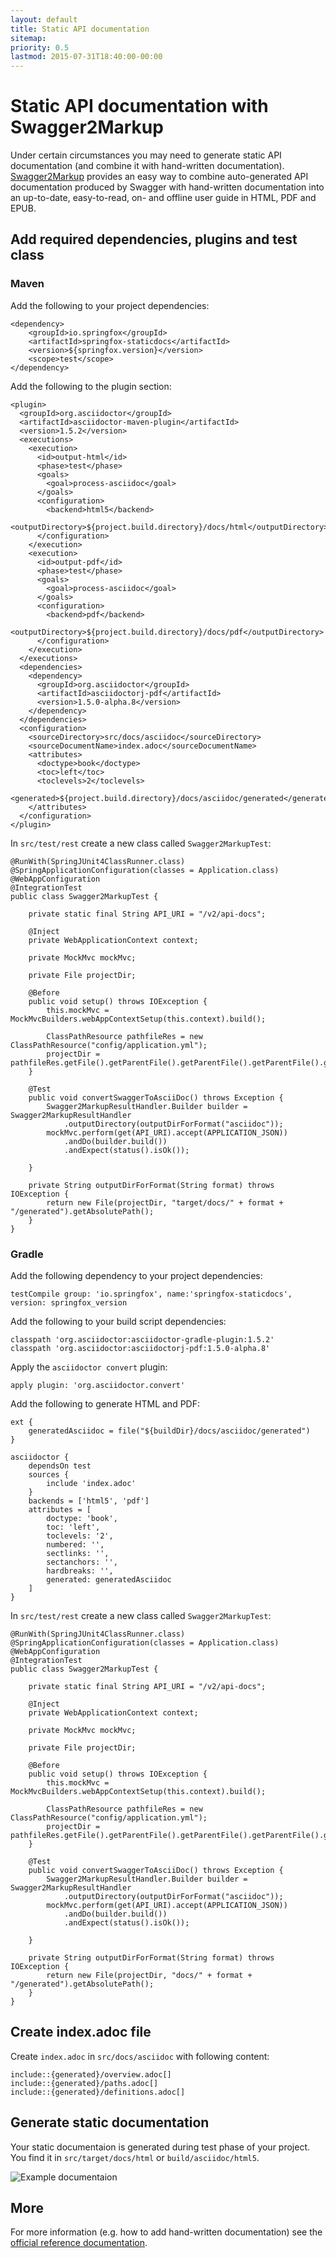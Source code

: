 ```yaml
---
layout: default
title: Static API documentation
sitemap:
priority: 0.5
lastmod: 2015-07-31T18:40:00-00:00
---
```


# Static API documentation with Swagger2Markup

Under certain circumstances you may need to generate static API documentation (and combine it with hand-written documentation).
[Swagger2Markup](https://swagger2markup.readme.io/) provides an easy way to combine auto-generated API documentation produced by
Swagger with hand-written documentation into an up-to-date, easy-to-read, on- and offline user guide in HTML, PDF and EPUB.

## Add required dependencies, plugins and test class

### Maven

Add the following to your project dependencies:

```
<dependency>
    <groupId>io.springfox</groupId>
    <artifactId>springfox-staticdocs</artifactId>
    <version>${springfox.version}</version>
    <scope>test</scope>
</dependency>
```

Add the following to the plugin section:

```
<plugin>
  <groupId>org.asciidoctor</groupId>
  <artifactId>asciidoctor-maven-plugin</artifactId>
  <version>1.5.2</version>
  <executions>
    <execution>
      <id>output-html</id>
      <phase>test</phase>
      <goals>
        <goal>process-asciidoc</goal>
      </goals>
      <configuration>
        <backend>html5</backend>
        <outputDirectory>${project.build.directory}/docs/html</outputDirectory>
      </configuration>
    </execution>
    <execution>
      <id>output-pdf</id>
      <phase>test</phase>
      <goals>
        <goal>process-asciidoc</goal>
      </goals>
      <configuration>
        <backend>pdf</backend>
        <outputDirectory>${project.build.directory}/docs/pdf</outputDirectory>
      </configuration>
    </execution>
  </executions>
  <dependencies>
    <dependency>
      <groupId>org.asciidoctor</groupId>
      <artifactId>asciidoctorj-pdf</artifactId>
      <version>1.5.0-alpha.8</version>
    </dependency>
  </dependencies>
  <configuration>
    <sourceDirectory>src/docs/asciidoc</sourceDirectory>
    <sourceDocumentName>index.adoc</sourceDocumentName>
    <attributes>
      <doctype>book</doctype>
      <toc>left</toc>
      <toclevels>2</toclevels>
      <generated>${project.build.directory}/docs/asciidoc/generated</generated>
    </attributes>
  </configuration>
</plugin>
```

In ``src/test/rest`` create a new class called ``Swagger2MarkupTest``:

```
@RunWith(SpringJUnit4ClassRunner.class)
@SpringApplicationConfiguration(classes = Application.class)
@WebAppConfiguration
@IntegrationTest
public class Swagger2MarkupTest {

    private static final String API_URI = "/v2/api-docs";

    @Inject
    private WebApplicationContext context;

    private MockMvc mockMvc;

    private File projectDir;

    @Before
    public void setup() throws IOException {
        this.mockMvc = MockMvcBuilders.webAppContextSetup(this.context).build();

        ClassPathResource pathfileRes = new ClassPathResource("config/application.yml");
        projectDir = pathfileRes.getFile().getParentFile().getParentFile().getParentFile().getParentFile();
    }

    @Test
    public void convertSwaggerToAsciiDoc() throws Exception {
        Swagger2MarkupResultHandler.Builder builder = Swagger2MarkupResultHandler
            .outputDirectory(outputDirForFormat("asciidoc"));
        mockMvc.perform(get(API_URI).accept(APPLICATION_JSON))
            .andDo(builder.build())
            .andExpect(status().isOk());

    }

    private String outputDirForFormat(String format) throws IOException {
        return new File(projectDir, "target/docs/" + format + "/generated").getAbsolutePath();
    }
}
```

### Gradle

Add the following dependency to your project dependencies:

```
testCompile group: 'io.springfox', name:'springfox-staticdocs', version: springfox_version
```

Add the following to your build script dependencies:

```
classpath 'org.asciidoctor:asciidoctor-gradle-plugin:1.5.2'
classpath 'org.asciidoctor:asciidoctorj-pdf:1.5.0-alpha.8'
```

Apply the ``asciidoctor convert`` plugin:

```
apply plugin: 'org.asciidoctor.convert'
```

Add the following to generate HTML and PDF:

```
ext {
    generatedAsciidoc = file("${buildDir}/docs/asciidoc/generated")
}

asciidoctor {
    dependsOn test
    sources {
        include 'index.adoc'
    }
    backends = ['html5', 'pdf']
    attributes = [
        doctype: 'book',
        toc: 'left',
        toclevels: '2',
        numbered: '',
        sectlinks: '',
        sectanchors: '',
        hardbreaks: '',
        generated: generatedAsciidoc
    ]
}
```

In ``src/test/rest`` create a new class called ``Swagger2MarkupTest``:

```
@RunWith(SpringJUnit4ClassRunner.class)
@SpringApplicationConfiguration(classes = Application.class)
@WebAppConfiguration
@IntegrationTest
public class Swagger2MarkupTest {

    private static final String API_URI = "/v2/api-docs";

    @Inject
    private WebApplicationContext context;

    private MockMvc mockMvc;

    private File projectDir;

    @Before
    public void setup() throws IOException {
        this.mockMvc = MockMvcBuilders.webAppContextSetup(this.context).build();

        ClassPathResource pathfileRes = new ClassPathResource("config/application.yml");
        projectDir = pathfileRes.getFile().getParentFile().getParentFile().getParentFile().getParentFile();
    }

    @Test
    public void convertSwaggerToAsciiDoc() throws Exception {
        Swagger2MarkupResultHandler.Builder builder = Swagger2MarkupResultHandler
            .outputDirectory(outputDirForFormat("asciidoc"));
        mockMvc.perform(get(API_URI).accept(APPLICATION_JSON))
            .andDo(builder.build())
            .andExpect(status().isOk());

    }

    private String outputDirForFormat(String format) throws IOException {
        return new File(projectDir, "docs/" + format + "/generated").getAbsolutePath();
    }
}
```

## Create index.adoc file

Create ``index.adoc`` in ``src/docs/asciidoc`` with following content:

```
include::{generated}/overview.adoc[]
include::{generated}/paths.adoc[]
include::{generated}/definitions.adoc[]
```

## Generate static documentation

Your static documentaion is generated during test phase of your project. You find it in ``src/target/docs/html`` or ``build/asciidoc/html5``.

![Example documentaion](images/swagger2markup_example.png)

## More

For more information (e.g. how to add hand-written documentation) see the [official reference documentation](https://swagger2markup.readme.io/).
